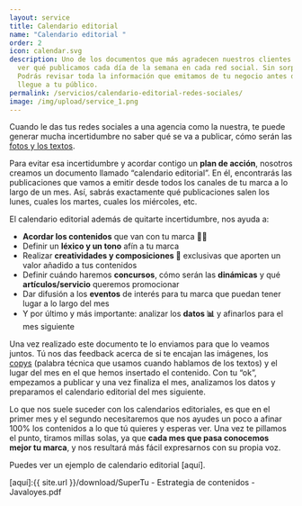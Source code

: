 ```yaml
---
layout: service
title: Calendario editorial
name: "Calendario editorial "
order: 2
icon: calendar.svg
description: Uno de los documentos que más agradecen nuestros clientes. Podrás
  ver qué publicamos cada día de la semana en cada red social. Sin sorpresas.
  Podrás revisar toda la información que emitamos de tu negocio antes de que
  llegue a tu público.
permalink: /servicios/calendario-editorial-redes-sociales/
image: /img/upload/service_1.png
---
```

Cuando le das tus redes sociales a una agencia como la nuestra, te puede generar mucha incertidumbre no saber qué se va a publicar, cómo serán las [fotos y los textos](https://supertu.es/fotos-y-microvideos-redes-sociales/).

Para evitar esa incertidumbre y acordar contigo un **plan de acción**, nosotros creamos un documento llamado “calendario editorial”. En él, encontrarás las publicaciones que vamos a emitir desde todos los canales de tu marca a lo largo de un mes. Así, sabrás exactamente qué publicaciones salen los lunes, cuales los martes, cuales los miércoles, etc.

El calendario editorial además de quitarte incertidumbre, nos ayuda a:

* **Acordar los contenidos** que van con tu marca ✍🏻 
* Definir un **léxico y un tono** afín a tu marca
* Realizar **creatividades y composiciones 🤩**  exclusivas que aporten un valor añadido a tus contenidos
* Definir cuándo haremos **concursos**, cómo serán las **dinámicas** y qué **artículos/servicio** queremos promocionar
* Dar difusión a los **eventos** de interés para tu marca que puedan tener lugar a lo largo del mes
* Y por último y más importante: analizar los **datos 📊**  y afinarlos para el mes siguiente

Una vez realizado este documento te lo enviamos para que lo veamos juntos. Tú nos das feedback acerca de si te encajan las imágenes, los [copys](https://supertu.es/redaccion-de-contenidos-social-media/) (palabra técnica que usamos cuando hablamos de los textos) y el lugar del mes en el que hemos insertado el contenido. Con tu “ok”, empezamos a publicar y una vez finaliza el mes, analizamos los datos y preparamos el calendario editorial del mes siguiente.

Lo que nos suele suceder con los calendarios editoriales, es que en el primer mes y el segundo necesitaremos que nos ayudes un poco a afinar 100% los contenidos a lo que tú quieres y esperas ver. Una vez te pillamos el punto, tiramos millas solas, ya que **cada mes que pasa conocemos mejor tu marca**, y nos resultará más fácil  expresarnos con su propia voz.

Puedes ver un ejemplo de calendario editorial [aquí].

[aquí]:{{ site.url }}/download/SuperTu - Estrategia de contenidos - Javaloyes.pdf
